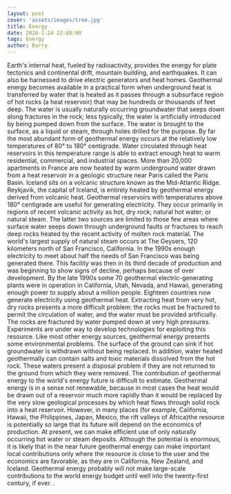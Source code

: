```yaml
---
layout: post
cover: 'assets/images/tree.jpg'
title: Energy
date: 2018-1-24 22:00:00
tags: Energy
author: Barry
---
```


<p>Earth's internal heat, fueled by radioactivity, provides the energy for plate tectonics and continental drift, mountain building, and earthquakes. It can also be harnessed to drive electric generators and heat homes. Geothermal energy becomes available in a practical form when underground heat is transferred by water that is heated as it passes through a subsurface region of hot rocks (a heat reservoir) that may be hundreds or thousands of feet deep. The water is usually naturally occurring groundwater that seeps down along fractures in the rock; less typically, the water is artificially introduced by being pumped down from the surface. The water is brought to the surface, as a liquid or steam, through holes drilled for the purpose.
By far the most abundant form of geothermal energy occurs at the relatively low temperatures of 80° to 180° centigrade. Water circulated through heat reservoirs in this temperature range is able to extract enough heat to warm residential, commercial, and industrial spaces. More than 20,000 apartments in France are now heated by warm underground water drawn from a heat reservoir in a geologic structure near Paris called the Paris Basin. Iceland sits on a volcanic structure known as the Mid-Atlantic Ridge. Reykjavik, the capital of Iceland, is entirely heated by geothermal energy derived from volcanic heat.
Geothermal reservoirs with temperatures above 180° centigrade are useful for generating electricity. They occur primarily in regions of recent volcanic activity as hot, dry rock; natural hot water; or natural steam. The latter two sources are limited to those few areas where surface water seeps down through underground faults or fractures to reach deep rocks heated by the recent activity of molten rock material. The world's largest supply of natural steam occurs at The Geysers, 120 kilometers north of San Francisco, California. In the 1990s enough electricity to meet about half the needs of San Francisco was being generated there. This facility was then in its third decade of production and was beginning to show signs of decline, perhaps because of over development. By the late 1990s some 70 geothermal electric-generating plants were in operation in California, Utah, Nevada, and Hawaii, generating enough power to supply about a million people. Eighteen countries now generate electricity using geothermal heat.
Extracting heat from very hot, dry rocks presents a more difficult problem: the rocks must be fractured to permit the circulation of water, and the water must be provided artificially. The rocks are fractured by water pumped down at very high pressures. Experiments are under way to develop technologies for exploiting this resource.
Like most other energy sources, geothermal energy presents some environmental problems. The surface of the ground can sink if hot groundwater is withdrawn without being replaced. In addition, water heated geothermally can contain salts and toxic materials dissolved from the hot rock. These waters present a disposal problem if they are not returned to the ground from which they were removed.
The contribution of geothermal energy to the world's energy future is difficult to estimate. Geothermal energy is in a sense not renewable, because in most cases the heat would be drawn out of a reservoir much more rapidly than it would be replaced by the very slow geological processes by which heat flows through solid rock into a heat reservoir. However, in many places (for example, California, Hawaii, the Philippines, Japan, Mexico, the rift valleys of Africa)the resource is potentially so large that its future will depend on the economics of production. At present, we can make efficient use of only naturally occurring hot water or steam deposits. Although the potential is enormous, it is likely that in the near future geothermal energy can make important local contributions only where the resource is close to the user and the economics are favorable, as they are in California, New Zealand, and Iceland. Geothermal energy probably will not make large-scale contributions to the world energy budget until well into the twenty-first century, if ever.
.</p>
